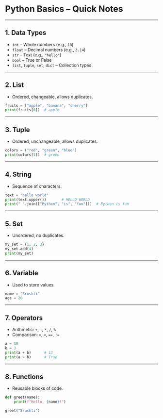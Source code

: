 
#  Python Basics – Quick Notes

---

## 1.  Data Types
- `int` – Whole numbers (e.g., `10`)
- `float` – Decimal numbers (e.g., `3.14`)
- `str` – Text (e.g., `"hello"`)
- `bool` – True or False
- `list`, `tuple`, `set`, `dict` – Collection types

---

## 2.  List
- Ordered, changeable, allows duplicates.
```python
fruits = ["apple", "banana", "cherry"]
print(fruits[0])  # apple
```

---

## 3.  Tuple
- Ordered, unchangeable, allows duplicates.
```python
colors = ("red", "green", "blue")
print(colors[1])  # green
```

---

## 4.  String
- Sequence of characters.
```python
text = "hello world"
print(text.upper())       # HELLO WORLD
print(" ".join(["Python", "is", "fun"]))  # Python is fun
```

---

## 5.  Set
- Unordered, no duplicates.
```python
my_set = {1, 2, 3}
my_set.add(4)
print(my_set)
```

---

## 6.  Variable
- Used to store values.
```python
name = "Srushti"
age = 20
```

---

## 7.  Operators
- Arithmetic: `+`, `-`, `*`, `/`, `%`
- Comparison: `>`, `<`, `==`, `!=`
```python
a = 10
b = 3
print(a + b)      # 13
print(a > b)      # True
```

---

## 8.  Functions
- Reusable blocks of code.
```python
def greet(name):
    print(f"Hello, {name}!")

greet("Srushti")
```
